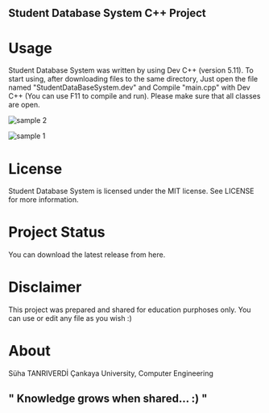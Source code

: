 ## Student Database System C++ Project

# Usage
Student Database System was written by using Dev C++ (version 5.11). To start using, after downloading files to the same directory,
Just open the file named "StudentDataBaseSystem.dev" and Compile "main.cpp" with Dev C++ (You can use F11 to compile and run).
Please make sure that all classes are open.

![sample 2](https://user-images.githubusercontent.com/36234545/36392601-17738dda-15bd-11e8-9315-d1443000351d.png)

![sample 1](https://user-images.githubusercontent.com/36234545/36392063-755aeaea-15ba-11e8-9dae-5c76a2982429.png)


# License
Student Database System is licensed under the MIT license. See LICENSE for more information.

# Project Status
You can download the latest release from here.

# Disclaimer
This project was prepared and shared for education purphoses only. You can use or edit any file as you wish :)

# About
Süha TANRIVERDİ Çankaya University, Computer Engineering

## "	Knowledge grows when shared... :) "
